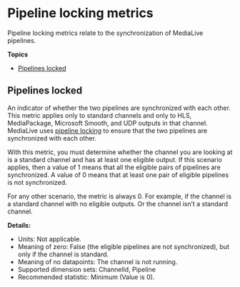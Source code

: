 # Pipeline locking metrics<a name="eml-metrics-output-lock"></a>

Pipeline locking metrics relate to the synchronization of MediaLive pipelines\.

**Topics**
+ [Pipelines locked](#eml-metrics-pipelines-locked)

## Pipelines locked<a name="eml-metrics-pipelines-locked"></a>

An indicator of whether the two pipelines are synchronized with each other\. This metric applies only to standard channels and only to HLS, MediaPackage, Microsoft Smooth, and UDP outputs in that channel\. MediaLive uses [pipeline locking](pipeline-lock.md) to ensure that the two pipelines are synchronized with each other\. 

With this metric, you must determine whether the channel you are looking at is a standard channel and has at least one eligible output\. If this scenario applies, then a value of 1 means that all the eligible pairs of pipelines are synchronized\. A value of 0 means that at least one pair of eligible pipelines is not synchronized\.

For any other scenario, the metric is always 0\. For example, if the channel is a standard channel with no eligible outputs\. Or the channel isn’t a standard channel\.

**Details:**
+ Units: Not applicable\.
+ Meaning of zero: False \(the eligible pipelines are not synchronized\), but only if the channel is standard\.
+ Meaning of no datapoints: The channel is not running\. 
+ Supported dimension sets: ChannelId, Pipeline
+ Recommended statistic: Minimum \(Value is 0\)\.